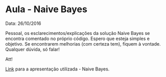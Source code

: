 # Aula - Naive Bayes
Data: 26/10/2016

Pessoal, os esclarecimentos/explicações da solução Naive Bayes se encontra comentado no próprio código. Espero que esteja simples e objetivo. Se encontrarem melhorias (com certeza tem), fiquem à vontade. Qualquer dúvida, só falar!
 
Att!

[Link](https://drive.google.com/open?id=1kj_1S-QSBZynQYZ7Jwpa3Uf3aFq11IDN8RquFkgzhWg) para a apresentação utilizada - Naive Bayes.
